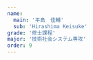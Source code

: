 ```yaml
---
name:
  main: '平島　佳輔'
  sub: 'Hirashima Keisuke'
grade: '修士課程'
major: '技術社会システム専攻'
order: 9
---
```



